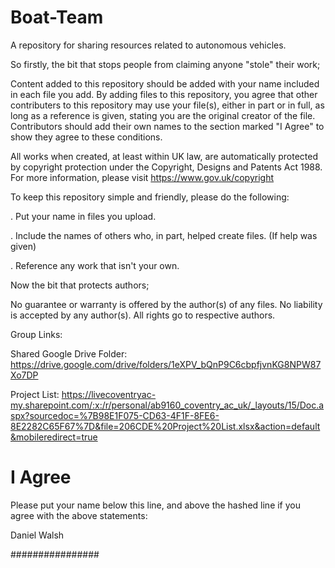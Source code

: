 # Boat-Team
A repository for sharing resources related to autonomous vehicles.

So firstly, the bit that stops people from claiming anyone "stole" their work;

Content added to this repository should be added with your name included in each file you add.
By adding files to this repository, you agree that other contributers to this repository may use your file(s), either in part or in full, as long as a reference is given, stating you are the original creator of the file.
Contributors should add their own names to the section marked "I Agree" to show they agree to these conditions.

All works when created, at least within UK law, are automatically protected by copyright protection under the Copyright, Designs and Patents Act 1988. For more information, please visit https://www.gov.uk/copyright

To keep this repository simple and friendly, please do the following:

. Put your name in files you upload.

. Include the names of others who, in part, helped create files. (If help was given)

. Reference any work that isn't your own.

Now the bit that protects authors;

No guarantee or warranty is offered by the author(s) of any files. No liability is accepted by any author(s). All rights go to respective authors.


Group Links:

Shared Google Drive Folder: https://drive.google.com/drive/folders/1eXPV_bQnP9C6cbpfjvnKG8NPW87Xo7DP

Project List: https://livecoventryac-my.sharepoint.com/:x:/r/personal/ab9160_coventry_ac_uk/_layouts/15/Doc.aspx?sourcedoc=%7B98E1F075-CD63-4F1F-8FE6-8E2282C65F67%7D&file=206CDE%20Project%20List.xlsx&action=default&mobileredirect=true

# I Agree
Please put your name below this line, and above the hashed line if you agree with the above statements:

Daniel Walsh

################

